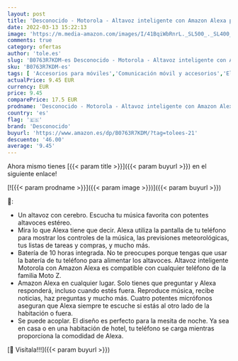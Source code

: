 ```yaml
---
layout: post
title: 'Desconocido - Motorola - Altavoz inteligente con Amazon Alexa para Moto Z  Moto Z Play  Moto Z2 Force'
date: 2022-03-13 15:22:13
image: 'https://m.media-amazon.com/images/I/41BqiWbRnrL._SL500_._SL400_.jpg'
comments: true
category: ofertas
author: 'tole.es'
slug: 'B0763R7KDM-es Desconocido - Motorola - Altavoz inteligente con Amazon...'
sku: 'B0763R7KDM-es'
tags: [ 'Accesorios para móviles','Comunicación móvil y accesorios','Electrónica','Fundas y carcasas para teléfonos móviles','alexa','desconocido', ]
actualPrice: 9.45 EUR
currency: EUR
price: 9.45
comparePrice: 17.5 EUR
prodname: 'Desconocido - Motorola - Altavoz inteligente con Amazon Alexa para Moto Z  Moto Z Play  Moto Z2 Force'
country: 'es'
flag: '🇪🇸'
brand: 'Desconocido'
buyurl: 'https://www.amazon.es/dp/B0763R7KDM/?tag=tolees-21'
descuento: '46.00'
average: '9.45'
---
```


Ahora mismo tienes [{{< param title >}}]({{< param buyurl >}}) en el siguiente enlace!

[![{{< param prodname >}}]({{< param image >}})]({{< param buyurl >}})

🔎:

- Un altavoz con cerebro. Escucha tu música favorita con potentes altavoces estéreo.
- Mira lo que Alexa tiene que decir. Alexa utiliza la pantalla de tu teléfono para mostrar los controles de la música, las previsiones meteorológicas, tus listas de tareas y compras, y mucho más.
- Batería de 10 horas integrada. No te preocupes porque tengas que usar la batería de tu teléfono para alimentar los altavoces. Altavoz inteligente Motorola con Amazon Alexa es compatible con cualquier teléfono de la familia Moto Z.
- Amazon Alexa en cualquier lugar. Solo tienes que preguntar y Alexa responderá, incluso cuando estés fuera. Reproduce música, recibe noticias, haz preguntas y mucho más. Cuatro potentes micrófonos aseguran que Alexa siempre te escuche si estás al otro lado de la habitación o fuera.
- Se puede acoplar. El diseño es perfecto para la mesita de noche. Ya sea en casa o en una habitación de hotel, tu teléfono se carga mientras proporciona la comodidad de Alexa.

[🛒 Visítala!!!]({{< param buyurl >}})
